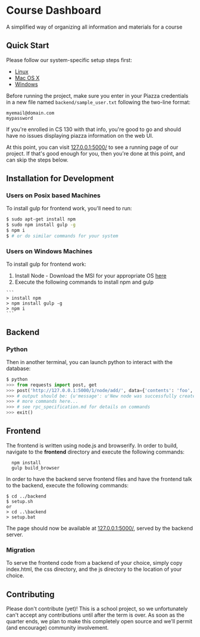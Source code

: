 Course Dashboard
================

A simplified way of organizing all information and materials for a course

Quick Start
-----------

Please follow our system-specific setup steps first:

 - [Linux](linux-setup.md)
 - [Mac OS X](mac-setup.md)
 - [Windows](windows-setup.md)

Before running the project, make sure you enter in your Piazza credentials in a
new file named `backend/sample_user.txt` following the two-line format:

```
myemail@domain.com
mypassword
```

If you're enrolled in CS 130 with that info, you're good to go and should have
no issues displaying piazza information on the web UI.

At this point, you can visit [127.0.0.1:5000/](http://127.0.0.1:5000/) to see a
running page of our project. If that's good enough for you, then you're done at
this point, and can skip the steps below.

Installation for Development
----------------------------

### Users on Posix based Machines

To install gulp for frontend work, you'll need to run:

```Bash
$ sudo apt-get install npm
$ sudo npm install gulp -g
$ npm i
$ # or do similar commands for your system
```

### Users on Windows Machines

To install gulp for frontend work:
  1. Install Node
    - Download the MSI for your appropriate OS
      [here](https://nodejs.org/en/download/)
  2. Execute the following commands to install npm and gulp  
 
	```  
	> install npm  
	> npm install gulp -g  
	> npm i	
	```

Backend
-------

### Python

Then in another terminal, you can launch python to interact with the database:

```Python
$ python
>>> from requests import post, get
>>> post('http://127.0.0.1:5000/1/node/add/', data={'contents': 'foo', 'renderer': 'bar'}).json()
>>> # output should be: {u'message': u'New node was successfully created'}
>>> # more commands here...
>>> # see rpc_specification.md for details on commands
>>> exit()
```

Frontend
--------

The frontend is written using node.js and browserify. In order to build, navigate
to the **frontend** directory and execute the following commands:

```
  npm install
  gulp build_browser
```

In order to have the backend serve frontend files and have the frontend talk to
the backend, execute the following commands:

```
$ cd ../backend
$ setup.sh
or
> cd ..\backend
> setup.bat
```

The page should now be available at [127.0.0.1:5000/](http://127.0.0.1:5000/),
served by the backend server.

### Migration

To serve the frontend code from a backend of your choice, simply copy
index.html, the css directory, and the js directory to the location of your
choice.

Contributing
------------

Please don't contribute (yet)! This is a school project, so we unfortunately
can't accept any contributions until after the term is over. As soon as the
quarter ends, we plan to make this completely open source and we'll permit (and
encourage) community involvement.
